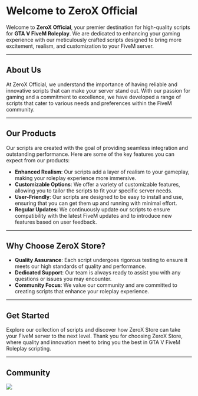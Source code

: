# Welcome to ZeroX Official

Welcome to **ZeroX Official**, your premier destination for high-quality scripts for **GTA V FiveM Roleplay**. We are dedicated to enhancing your gaming experience with our meticulously crafted scripts designed to bring more excitement, realism, and customization to your FiveM server.

---

## About Us

At ZeroX Official, we understand the importance of having reliable and innovative scripts that can make your server stand out. With our passion for gaming and a commitment to excellence, we have developed a range of scripts that cater to various needs and preferences within the FiveM community.

---

## Our Products

Our scripts are created with the goal of providing seamless integration and outstanding performance. Here are some of the key features you can expect from our products:

- **Enhanced Realism**: Our scripts add a layer of realism to your gameplay, making your roleplay experience more immersive.
- **Customizable Options**: We offer a variety of customizable features, allowing you to tailor the scripts to fit your specific server needs.
- **User-Friendly**: Our scripts are designed to be easy to install and use, ensuring that you can get them up and running with minimal effort.
- **Regular Updates**: We continuously update our scripts to ensure compatibility with the latest FiveM updates and to introduce new features based on user feedback.

---

## Why Choose ZeroX Store?

- **Quality Assurance**: Each script undergoes rigorous testing to ensure it meets our high standards of quality and performance.
- **Dedicated Support**: Our team is always ready to assist you with any questions or issues you may encounter.
- **Community Focus**: We value our community and are committed to creating scripts that enhance your roleplay experience.

---

## Get Started

Explore our collection of scripts and discover how ZeroX Store can take your FiveM server to the next level. Thank you for choosing ZeroX Store, where quality and innovation meet to bring you the best in GTA V FiveM Roleplay scripting.

---

## Community
  <p><a href="https://discord.gg/G6gs4sAgVV">
      <img src="https://img.shields.io/discord/813030955598086174?style=for-the-badge&logo=discord&labelColor=7289da&logoColor=white&color=2c2f33&label=Discord"/>
  </a></p>

